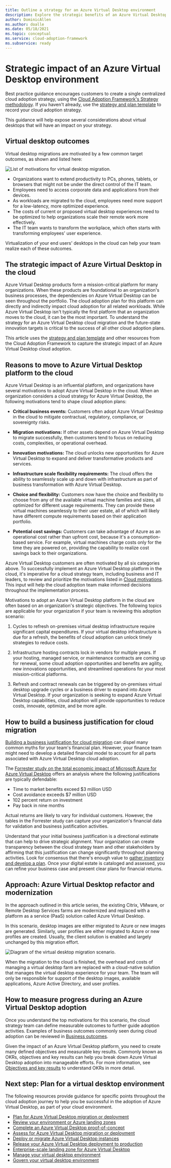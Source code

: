 ```yaml
---
title: Outline a strategy for an Azure Virtual Desktop environment
description: Explore the strategic benefits of an Azure Virtual Desktop environment.
author: DominicAllen
ms.author: doalle
ms.date: 05/18/2021
ms.topic: conceptual
ms.service: cloud-adoption-framework
ms.subservice: ready
---
```


# Strategic impact of an Azure Virtual Desktop environment

Best practice guidance encourages customers to create a single centralized cloud adoption strategy, using the [Cloud Adoption Framework's Strategy methodology](../../strategy/index.md). If you haven't already, use the [strategy and plan template](https://raw.githubusercontent.com/microsoft/CloudAdoptionFramework/master/plan/cloud-adoption-framework-strategy-and-plan-template.docx) to record your cloud adoption strategy.

This guidance will help expose several considerations about virtual desktops that will have an impact on your strategy.

## Virtual desktop outcomes

Virtual desktop migrations are motivated by a few common target outcomes, as shown and listed here:

![List of motivations for virtual desktop migration.](../../_images/migrate/wvd/motivations.png)

- Organizations want to extend productivity to PCs, phones, tablets, or browsers that might not be under the direct control of the IT team.
- Employees need to access corporate data and applications from their devices.
- As workloads are migrated to the cloud, employees need more support for a low-latency, more optimized experience.
- The costs of current or proposed virtual desktop experiences need to be optimized to help organizations scale their remote work more effectively.
- The IT team wants to transform the workplace, which often starts with transforming employees' user experience.

Virtualization of your end users' desktops in the cloud can help your team realize each of these outcomes.

## The strategic impact of Azure Virtual Desktop in the cloud

Azure Virtual Desktop products form a mission-critical platform for many organizations. When these products are foundational to an organization's business processes, the dependencies on Azure Virtual Desktop can be seen throughout the portfolio. The cloud adoption plan for this platform can directly and indirectly impact cloud adoption for all related workloads. While Azure Virtual Desktop isn't typically the first platform that an organization moves to the cloud, it can be the most important. To understand the strategy for an Azure Virtual Desktop cloud migration and the future-state innovation targets is critical to the success of all other cloud adoption plans.

This article uses the [strategy and plan template](https://raw.githubusercontent.com/microsoft/CloudAdoptionFramework/master/plan/cloud-adoption-framework-strategy-and-plan-template.docx) and other resources from the Cloud Adoption Framework to capture the strategic impact of an Azure Virtual Desktop cloud adoption.

## Reasons to move to Azure Virtual Desktop platform to the cloud

Azure Virtual Desktop is an influential platform, and organizations have several motivations to adopt Azure Virtual Desktop in the cloud. When an organization considers a cloud strategy for Azure Virtual Desktop, the following motivations tend to shape cloud adoption plans:

- **Critical business events:** Customers often adopt Azure Virtual Desktop in the cloud to mitigate contractual, regulatory, compliance, or sovereignty risks.

- **Migration motivations:** If other assets depend on Azure Virtual Desktop to migrate successfully, then customers tend to focus on reducing costs, complexities, or operational overhead.

- **Innovation motivations:** The cloud unlocks new opportunities for Azure Virtual Desktop to expand and deliver transformative products and services.

- **Infrastructure scale flexibility requirements:** The cloud offers the ability to seamlessly scale up and down with infrastructure as part of business transformation with Azure Virtual Desktop.

- **Choice and flexibility:** Customers now have the choice and flexibility to choose from any of the available virtual machine families and sizes, all optimized for different usage requirements. They can provide these virtual machines seamlessly to their user estate, all of which will likely have different compute requirements based on their application portfolio.

- **Potential cost savings:** Customers can take advantage of Azure as an operational cost rather than upfront cost, because it's a consumption-based service. For example, virtual machines charge costs only for the time they are powered on, providing the capability to realize cost savings back to their organizations.

Azure Virtual Desktop customers are often motivated by all six categories above. To successfully implement an Azure Virtual Desktop platform in the cloud, it's imperative for a cloud strategy team, including business and IT leaders, to review and prioritize the motivations listed in [Cloud motivations](../../strategy/motivations.md). This input will help the cloud adoption team make informed decisions throughout the implementation process.

Motivations to adopt an Azure Virtual Desktop platform in the cloud are often based on an organization's strategic objectives. The following topics are applicable for your organization if your team is reviewing this adoption scenario:

1. Cycles to refresh on-premises virtual desktop infrastructure require significant capital expenditures. If your virtual desktop infrastructure is due for a refresh, the benefits of cloud adoption can unlock timely strategies to reduce costs.

2. Infrastructure hosting contracts lock in vendors for multiple years. If your hosting, managed service, or maintenance contracts are coming up for renewal, some cloud adoption opportunities and benefits are agility, new innovations opportunities, and streamlined operations for your most mission-critical platforms.

3. Refresh and contract renewals can be triggered by on-premises virtual desktop upgrade cycles or a business driver to expand into Azure Virtual Desktop. If your organization is seeking to expand Azure Virtual Desktop capabilities, cloud adoption will provide opportunities to reduce costs, innovate, optimize, and be more agile.

## How to build a business justification for cloud migration

[Building a business justification for cloud migration](../../strategy/cloud-migration-business-case.md) can dispel many common myths for your team's financial plan. However, your finance team might need to develop a detailed financial model to account for all parts associated with Azure Virtual Desktop cloud adoption.

The [Forrester study on the total economic impact of Microsoft Azure for Azure Virtual Desktop](https://azure.microsoft.com/resources/the-total-economic-impact-of-microsoft-windows-virtual-desktop-a-commissioned-study-conducted-by-forrester-consulting/) offers an analysis where the following justifications are typically defendable:

- Time to market benefits exceed $3 million USD
- Cost avoidance exceeds $7 million USD
- 102 percent return on investment
- Pay back in nine months

Actual returns are likely to vary for individual customers. However, the tables in the Forrester study can capture your organization's financial data for validation and business justification activities.

Understand that your initial business justification is a directional estimate that can help to drive strategic alignment. Your organization can create transparency between the cloud strategy team and other stakeholders by affirming that this justification can change significantly throughout planning activities. Look for consensus that there's enough value to [gather inventory and develop a plan](./plan.md). Once your digital estate is cataloged and assessed, you can refine your business case and present clear plans for financial returns.

## Approach: Azure Virtual Desktop refactor and modernization

In the approach outlined in this article series, the existing Citrix, VMware, or Remote Desktop Services farms are modernized and replaced with a platform as a service (PaaS) solution called Azure Virtual Desktop.

In this scenario, desktop images are either migrated to Azure or new images are generated. Similarly, user profiles are either migrated to Azure or new profiles are created. Usually, the client solution is enabled and largely unchanged by this migration effort.

![Diagram of the virtual desktop migration scenario.](../../_images/migrate/wvd/scenario-solution.png)

When the migration to the cloud is finished, the overhead and costs of managing a virtual desktop farm are replaced with a cloud-native solution that manages the virtual desktop experience for your team. The team will only be responsible for support of the desktop images, available applications, Azure Active Directory, and user profiles.

## How to measure progress during an Azure Virtual Desktop adoption

Once you understand the top motivations for this scenario, the cloud strategy team can define measurable outcomes to further guide adoption activities. Examples of business outcomes commonly seen during cloud adoption can be reviewed in [Business outcomes](../../strategy/business-outcomes/index.md).

Given the impact of an Azure Virtual Desktop platform, you need to create many defined objectives and measurable key results. Commonly known as OKRs, objectives and key results can help you break down Azure Virtual Desktop adoption into manageable efforts. For more information, see [Objectives and key results](../../strategy/business-outcomes/okr.md) to understand OKRs in more detail.

## Next step: Plan for a virtual desktop environment

The following resources provide guidance for specific points throughout the cloud adoption journey to help you be successful in the adoption of Azure Virtual Desktop, as part of your cloud environment.

- [Plan for Azure Virtual Desktop migration or deployment](./plan.md)
- [Review your environment or Azure landing zones](./ready.md)
- [Complete an Azure Virtual Desktop proof-of-concept](./proof-of-concept.md)
- [Assess for Azure Virtual Desktop migration or deployment](./migrate-assess.md)
- [Deploy or migrate Azure Virtual Desktop instances](./migrate-deploy.md)
- [Release your Azure Virtual Desktop deployment to production](./migrate-release.md)
- [Enterprise-scale landing zone for Azure Virtual Desktop](./enterprise-scale-landing-zone.md)
- [Manage your virtual desktop environment](./manage.md)
- [Govern your virtual desktop environment](./govern.md)
